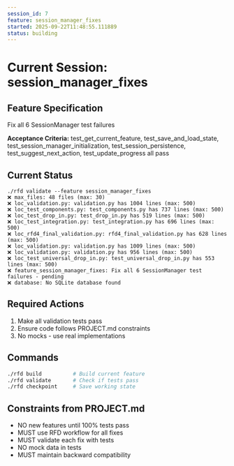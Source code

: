 ```yaml
---
session_id: 7
feature: session_manager_fixes
started: 2025-09-22T11:48:55.111889
status: building
---
```


# Current Session: session_manager_fixes

## Feature Specification
Fix all 6 SessionManager test failures

**Acceptance Criteria:**
test_get_current_feature, test_save_and_load_state, test_session_manager_initialization, test_session_persistence, test_suggest_next_action, test_update_progress all pass

## Current Status
```
./rfd validate --feature session_manager_fixes
❌ max_files: 48 files (max: 30)
❌ loc_validation.py: validation.py has 1004 lines (max: 500)
❌ loc_test_components.py: test_components.py has 737 lines (max: 500)
❌ loc_test_drop_in.py: test_drop_in.py has 519 lines (max: 500)
❌ loc_test_integration.py: test_integration.py has 696 lines (max: 500)
❌ loc_rfd4_final_validation.py: rfd4_final_validation.py has 628 lines (max: 500)
❌ loc_validation.py: validation.py has 1009 lines (max: 500)
❌ loc_validation.py: validation.py has 956 lines (max: 500)
❌ loc_test_universal_drop_in.py: test_universal_drop_in.py has 553 lines (max: 500)
❌ feature_session_manager_fixes: Fix all 6 SessionManager test failures - pending
❌ database: No SQLite database found
```

## Required Actions
1. Make all validation tests pass
2. Ensure code follows PROJECT.md constraints
3. No mocks - use real implementations

## Commands
```bash
./rfd build          # Build current feature
./rfd validate       # Check if tests pass
./rfd checkpoint     # Save working state
```

## Constraints from PROJECT.md
- NO new features until 100% tests pass
- MUST use RFD workflow for all fixes
- MUST validate each fix with tests
- NO mock data in tests
- MUST maintain backward compatibility
